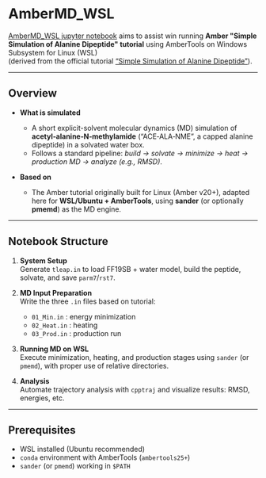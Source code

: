 # AmberMD_WSL

[AmberMD_WSL jupyter notebook](https://github.com/Mehrnoushk/AmberMD_WSL/blob/main/AmberMD_WSL.ipynb) aims to assist win running **Amber "Simple Simulation of Alanine Dipeptide" tutorial** using AmberTools on Windows Subsystem for Linux (WSL)  
(derived from the official tutorial [“Simple Simulation of Alanine Dipeptide”](https://ambermd.org/tutorials/basic/tutorial0/)).

---

## Overview

- **What is simulated**  
  - A short explicit-solvent molecular dynamics (MD) simulation of **acetyl‑alanine‑N‑methylamide** (“ACE‑ALA‑NME”, a capped alanine dipeptide) in a solvated water box.
  - Follows a standard pipeline: *build → solvate → minimize → heat → production MD → analyze (e.g., RMSD)*.

- **Based on**  
  - The Amber tutorial originally built for Linux (Amber v20+), adapted here for **WSL/Ubuntu + AmberTools**, using **sander** (or optionally **pmemd**) as the MD engine.

---

## Notebook Structure

1. **System Setup**  
   Generate `tleap.in` to load FF19SB + water model, build the peptide, solvate, and save `parm7`/`rst7`.

2. **MD Input Preparation**  
   Write the three `.in` files based on tutorial:  
   - `01_Min.in` : energy minimization  
   - `02_Heat.in` : heating  
   - `03_Prod.in` : production run

3. **Running MD on WSL**  
   Execute minimization, heating, and production stages using `sander` (or `pmemd`), with proper use of relative directories.

4. **Analysis**  
   Automate trajectory analysis with `cpptraj` and visualize results: RMSD, energies, etc.
---

## Prerequisites

- WSL installed (Ubuntu recommended)
- `conda` environment with AmberTools (`ambertools25+`)
- `sander` (or `pmemd`) working in `$PATH`
